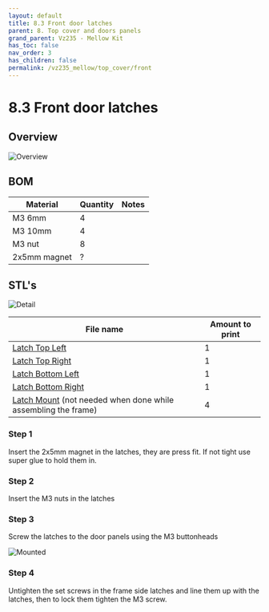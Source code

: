 ```yaml
---
layout: default
title: 8.3 Front door latches
parent: 8. Top cover and doors panels
grand_parent: Vz235 - Mellow Kit
has_toc: false
nav_order: 3
has_children: false
permalink: /vz235_mellow/top_cover/front
---
```


# 8.3 Front door latches

## Overview

![Overview](../../assets/images/manual/vz235_printed/top_cover/latches_overview.png)

## BOM

| Material     | Quantity | Notes |
| ------------ | -------- | ----- |
| M3 6mm       | 4        |       |
| M3 10mm      | 4        |       |
| M3 nut       | 8        |       |
| 2x5mm magnet | ?        |       |

## STL's

![Detail](../../assets/images/manual/vz235_printed/top_cover/latches_detail.png)

| File name                                                            | Amount to print |
| -------------------------------------------------------------------- | --------------- |
| [Latch Top Left]                                                     | 1               |
| [Latch Top Right]                                                    | 1               |
| [Latch Bottom Left]                                                  | 1               |
| [Latch Bottom Right]                                                 | 1               |
| [Latch Mount] (not needed when done while assembling the frame)      | 4               |

### Step 1

Insert the 2x5mm magnet in the latches, they are press fit. If not tight use super glue to hold them in.

### Step 2

Insert the M3 nuts in the latches

### Step 3

Screw the latches to the door panels using the M3 buttonheads

![Mounted](../../assets/images/manual/vz235_printed/top_cover/latches_mounted.png)

### Step 4

Untighten the set screws in the frame side latches and line them up with the latches, then to lock them tighten the M3 screw.

[Latch Top Left]: https://github.com/VzBoT3D/VzBoT-Vz235/blob/main/Assemblies%20%26%20STL/Enclosure/Front%20door%20latches/Magnetic%20latch/Door%20latch%top%20left.stl
[Latch Top Right]: https://github.com/VzBoT3D/VzBoT-Vz235/blob/main/Assemblies%20%26%20STL/Enclosure/Front%20door%20latches/Magnetic%20latch/Door%20latch%20top%20right.stl
[Latch Bottom Left]: https://github.com/VzBoT3D/VzBoT-Vz235/blob/main/Assemblies%20%26%20STL/Enclosure/Front%20door%20latches/Magnetic%20latch/Door%20latch%20bottom%20left.stl
[Latch Bottom Right]: https://github.com/VzBoT3D/VzBoT-Vz235/blob/main/Assemblies%20%26%20STL/Enclosure/Front%20door%20latches/Magnetic%20latch/Door%20latch%20bottom%20right.stl
[Latch Mount]: https://github.com/VzBoT3D/VzBoT-Vz235/blob/main/Assemblies%20%26%20STL/Enclosure/Front%20door%20latches/Magnetic%20latch/Door%20latch%20mount.stl
